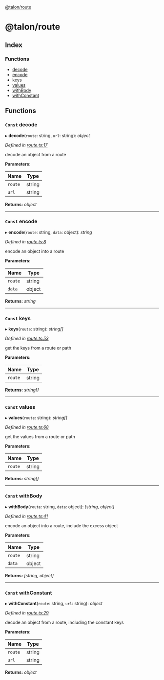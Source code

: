 [@talon/route](README.md)

# @talon/route

## Index

### Functions

- [decode](README.md#const-decode)
- [encode](README.md#const-encode)
- [keys](README.md#const-keys)
- [values](README.md#const-values)
- [withBody](README.md#const-withbody)
- [withConstant](README.md#const-withconstant)

## Functions

### `Const` decode

▸ **decode**(`route`: string, `url`: string): _object_

_Defined in [route.ts:17](https://github.com/talon/javascript-library/blob/1fdc141/packages/route/lib/route.ts#L17)_

decode an object from a route

**Parameters:**

| Name    | Type   |
| ------- | ------ |
| `route` | string |
| `url`   | string |

**Returns:** _object_

---

### `Const` encode

▸ **encode**(`route`: string, `data`: object): _string_

_Defined in [route.ts:8](https://github.com/talon/javascript-library/blob/1fdc141/packages/route/lib/route.ts#L8)_

encode an object into a route

**Parameters:**

| Name    | Type   |
| ------- | ------ |
| `route` | string |
| `data`  | object |

**Returns:** _string_

---

### `Const` keys

▸ **keys**(`route`: string): _string[]_

_Defined in [route.ts:53](https://github.com/talon/javascript-library/blob/1fdc141/packages/route/lib/route.ts#L53)_

get the keys from a route or path

**Parameters:**

| Name    | Type   |
| ------- | ------ |
| `route` | string |

**Returns:** _string[]_

---

### `Const` values

▸ **values**(`route`: string): _string[]_

_Defined in [route.ts:68](https://github.com/talon/javascript-library/blob/1fdc141/packages/route/lib/route.ts#L68)_

get the values from a route or path

**Parameters:**

| Name    | Type   |
| ------- | ------ |
| `route` | string |

**Returns:** _string[]_

---

### `Const` withBody

▸ **withBody**(`route`: string, `data`: object): _[string, object]_

_Defined in [route.ts:41](https://github.com/talon/javascript-library/blob/1fdc141/packages/route/lib/route.ts#L41)_

encode an object into a route, include the excess object

**Parameters:**

| Name    | Type   |
| ------- | ------ |
| `route` | string |
| `data`  | object |

**Returns:** _[string, object]_

---

### `Const` withConstant

▸ **withConstant**(`route`: string, `url`: string): _object_

_Defined in [route.ts:29](https://github.com/talon/javascript-library/blob/1fdc141/packages/route/lib/route.ts#L29)_

decode an object from a route, including the constant keys

**Parameters:**

| Name    | Type   |
| ------- | ------ |
| `route` | string |
| `url`   | string |

**Returns:** _object_

